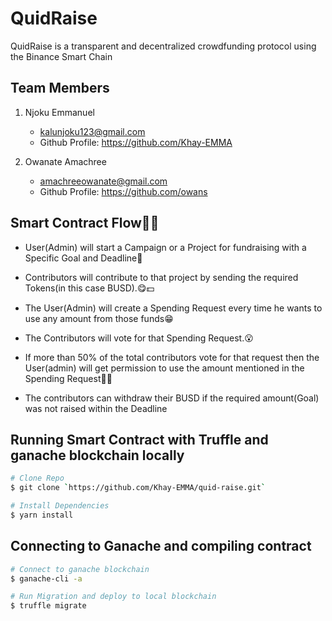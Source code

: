 # QuidRaise

QuidRaise is a transparent and decentralized crowdfunding protocol using the Binance Smart Chain

## Team Members

1. Njoku Emmanuel
    - kalunjoku123@gmail.com
    - Github Profile: https://github.com/Khay-EMMA 

2. Owanate Amachree 
    - amachreeowanate@gmail.com
    - Github Profile: https://github.com/owans


## Smart Contract Flow🥑🍕

- User(Admin) will start a Campaign or a Project for fundraising with a Specific Goal and Deadline💖

- Contributors will contribute to that project by sending the required Tokens(in this case BUSD).😋💵

- The User(Admin) will create a Spending Request every time he wants to use any amount from those funds😁

- The Contributors will vote for that Spending Request.😮

- If more than 50% of the total contributors vote for that request then the User(admin) will get permission to use the amount mentioned in the Spending Request🎉🔥

- The contributors can withdraw their BUSD if the required amount(Goal) was not raised within the Deadline

## Running Smart Contract with Truffle and ganache blockchain locally

```bash
# Clone Repo
$ git clone `https://github.com/Khay-EMMA/quid-raise.git`

# Install Dependencies
$ yarn install

```

## Connecting to Ganache and compiling contract

```bash
# Connect to ganache blockchain
$ ganache-cli -a

# Run Migration and deploy to local blockchain
$ truffle migrate

```
